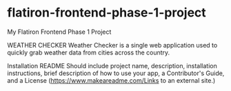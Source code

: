 # flatiron-frontend-phase-1-project
My Flatiron Frontend Phase 1 Project

WEATHER CHECKER
Weather Checker is a single web application used to quickly grab weather data from cities across the country.

Installation
README
Should include project name, description, installation instructions, brief description of how to use your app, a Contributor's Guide, and a License (https://www.makeareadme.com/Links to an external site.)